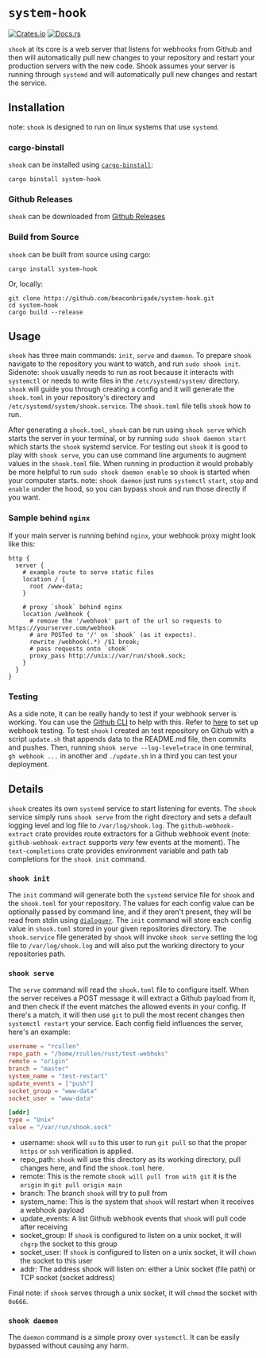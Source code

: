# `system-hook`

[![Crates.io](https://img.shields.io/crates/v/system-hook.svg)](https://crates.io/crates/system-hook)
[![Docs.rs](https://docs.rs/system-hook/badge.svg)](https://docs.rs/system-hook)

`shook` at its core is a web server that listens for webhooks from Github
and then will automatically pull new changes to your repository and restart
your production servers with the new code. Shook assumes your server is running
through `systemd` and will automatically pull new changes and restart the service.

## Installation

note: `shook` is designed to run on linux systems that use `systemd`.

### cargo-binstall

`shook` can be installed using [`cargo-binstall`](https://github.com/cargo-bins/cargo-binstall):

```shell
cargo binstall system-hook
```

### Github Releases

`shook` can be downloaded from [Github Releases](https://github.com/cargo-bins/cargo-binstall/releases/latest)

### Build from Source

`shook` can be built from source using cargo:

```shell
cargo install system-hook
```

Or, locally:

```shell
git clone https://github.com/beaconbrigade/system-hook.git
cd system-hook
cargo build --release
```

## Usage

`shook` has three main commands: `init`, `serve` and `daemon`. To prepare `shook`
navigate to the repository you want to watch, and run `sudo shook init`. Sidenote: `shook`
usually needs to run as root because it interacts with `systemctl` or needs to write
files in the `/etc/systemd/system/` directory. `shook` will guide you through creating a config
and it will generate the `shook.toml` in your repository's directory and `/etc/systemd/system/shook.service`.
The `shook.toml` file tells `shook` how to run.

After generating a `shook.toml`, `shook` can be run using `shook serve` which starts the server
in your terminal, or by running `sudo shook daemon start` which starts the `shook` systemd service.
For testing out `shook` it is good to play with `shook serve`, you can use command line arguments
to augment values in the `shook.toml` file. When running in production it would probably be more helpful
to run `sudo shook daemon enable` so `shook` is started when your computer starts. note: `shook daemon`
just runs `systemctl` `start`, `stop` and `enable` under the hood, so you can bypass `shook` and run those
directly if you want.

### Sample behind `nginx`

If your main server is running behind `nginx`, your webhook proxy might look like this:

```nginx
http {
  server {
    # example route to serve static files
    location / {
      root /www-data;
    }

    # proxy `shook` behind nginx
    location /webhook {
      # remove the '/webhook' part of the url so requests to https://yourserver.com/webhook
      # are POSTed to '/' on `shook` (as it expects).
      rewrite /webhook(.*) /$1 break;
      # pass requests onto `shook`
      proxy_pass http://unix://var/run/shook.sock;
    }
  }
}
```

### Testing

As a side note, it can be really handy to test if your webhook server is working. You can use the 
[Github CLI](https://cli.github.com/) to help with this. Refer to [here](https://docs.github.com/en/webhooks-and-events/webhooks/receiving-webhooks-with-the-github-cli)
to set up webhook testing. To test `shook` I created an test repository on Github with a script
`update.sh` that appends data to the README.md file, then commits and pushes. Then, running `shook serve --log-level=trace`
in one terminal, `gh webhook ...` in another and `./update.sh` in a third you can test your deployment.

## Details

`shook` creates its own `systemd` service to start listening for events. The `shook` service simply runs
`shook serve` from the right directory and sets a default logging level and log file to `/var/log/shook.log`.
The `github-webhook-extract` crate provides route extractors for a Github webhook event (note: `github-webhook-extract` supports
_very_ few events at the moment). The `text-completions` crate provides environment variable and path tab
completions for the `shook init` command.

### `shook init`

The `init` command will generate both the `systemd` service file for `shook` and the `shook.toml` for
your repository. The values for each config value can be optionally passed by command line, and if
they aren't present, they will be read from stdin using [`dialoguer`](https://github.com/console-rs/dialoguer).
The `init` command will store each config value in `shook.toml` stored in your given repositories directory.
The `shook.service` file generated by `shook` will invoke `shook serve` setting the log file to `/var/log/shook.log`
and will also put the working directory to your repositories path.

### `shook serve`

The `serve` command will read the `shook.toml` file to configure itself. When the server receives a POST message
it will extract a Github payload from it, and then check if the event matches the allowed events in your config.
If there's a match, it will then use `git` to pull the most recent changes then `systemctl restart` your
service. Each config field influences the server, here's an example:

```toml
username = "rcullen"
repo_path = "/home/rcullen/rust/test-webhoks"
remote = "origin"
branch = "master"
system_name = "test-restart"
update_events = ["push"]
socket_group = "www-data"
socket_user = "www-data"

[addr]
type = "Unix"
value = "/var/run/shook.sock"
```

* username: `shook` will `su` to this user to run `git pull` so that the proper `https` or `ssh` verification is
applied.
* repo_path: `shook` will use this directory as its working directory, pull changes here, and find the `shook.toml`
here.
* remote: This is the remote `shook will pull from with git` it is the `origin` in `git pull origin main`
* branch: The branch `shook` will try to pull from
* system_name: This is the system that `shook` will restart when it receives a webhook payload
* update_events: A list Github webhook events that `shook` will pull code after receiving
* socket_group: If `shook` is configured to listen on a unix socket, it will `chgrp` the socket to this group
* socket_user: If `shook` is configured to listen on a unix socket, it will `chown` the socket to this user
* addr: The address shook will listen on: either a Unix socket (file path) or TCP socket (socket address)

Final note: if `shook` serves through a unix socket, it will `chmod` the socket with `0o666`.

### `shook daemon`

The `daemon` command is a simple proxy over `systemctl`. It can be easily bypassed without causing any harm.
